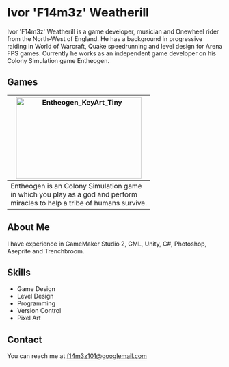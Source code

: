 # Ivor 'F14m3z' Weatherill
Ivor 'F14m3z' Weatherill is a game developer, musician and Onewheel rider from the North-West of England. He has a background in progressive raiding in World of Warcraft, Quake speedrunning and level design for Arena FPS games. Currently he works as an independent game developer on his Colony Simulation game Entheogen.

## Games

|<img width="293" height="190" alt="Entheogen_KeyArt_Tiny" src="https://github.com/user-attachments/assets/0cf19dfd-4bf4-4d8f-a851-44f9be1a3fba" />|
|-|
|Entheogen is an Colony Simulation game<br/>in which you play as a god and perform<br/>miracles to help a tribe of humans survive.|

## About Me
I have experience in GameMaker Studio 2, GML, Unity, C#, Photoshop, Aseprite and Trenchbroom.

## Skills
- Game Design
- Level Design
- Programming
- Version Control
- Pixel Art

## Contact
You can reach me at f14m3z101@googlemail.com
